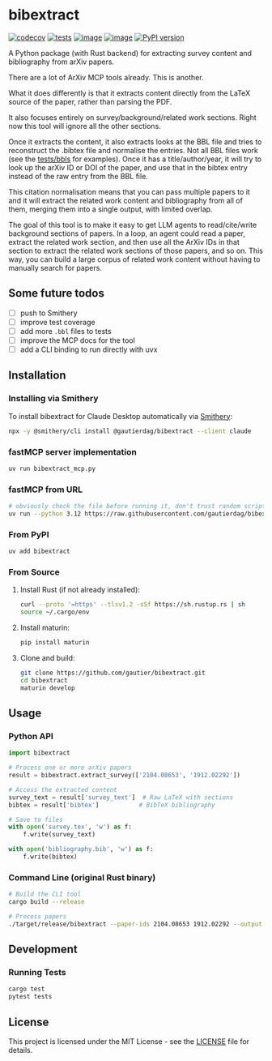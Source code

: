 # bibextract

[![codecov](https://codecov.io/gh/gautierdag/bibextract/branch/main/graph/badge.svg?token=NWHDJ22L8I)](https://codecov.io/gh/gautierdag/bibextract) [![tests](https://github.com/gautierdag/bibextract/actions/workflows/test.yml/badge.svg)](https://github.com/gautierdag/bibextract/actions/workflows/bibextract.yml) [![image](https://img.shields.io/pypi/l/bibextract.svg)](https://pypi.python.org/pypi/bibextract) [![image](https://img.shields.io/pypi/pyversions/bibextract.svg)](https://pypi.python.org/pypi/bibextract) [![PyPI version](https://badge.fury.io/py/bibextract.svg)](https://badge.fury.io/py/bibextract)

A Python package (with Rust backend) for extracting survey content and bibliography from arXiv papers.

There are a lot of ArXiv MCP tools already. This is another.

What it does differently is that it extracts content directly from the LaTeX source of the paper, rather than parsing the PDF.

It also focuses entirely on survey/background/related work sections. Right now this tool will ignore all the other sections.

Once it extracts the content, it also extracts looks at the BBL file and tries to reconstruct the .bibtex file and normalise the entries. Not all BBL files work (see the [tests/bbls](tests/bbls/) for examples). Once it has a title/author/year, it will try to look up the arXiv ID or DOI of the paper, and use that in the bibtex entry instead of the raw entry from the BBL file.

This citation normalisation means that you can pass multiple papers to it and it will extract the related work content and bibliography from all of them, merging them into a single output, with limited overlap.

The goal of this tool is to make it easy to get LLM agents to read/cite/write background sections of papers. In a loop, an agent could read a paper, extract the related work section, and then use all the ArXiv IDs in that section to extract the related work sections of those papers, and so on. This way, you can build a large corpus of related work content without having to manually search for papers.

## Some future todos

- [ ] push to Smithery
- [ ] improve test coverage
- [ ] add more `.bbl` files to tests
- [ ] improve the MCP docs for the tool
- [ ] add a CLI binding to run directly with uvx

## Installation

### Installing via Smithery

To install bibextract for Claude Desktop automatically via [Smithery](https://smithery.ai/server/@gautierdag/bibextract):

```bash
npx -y @smithery/cli install @gautierdag/bibextract --client claude
```

### fastMCP server implementation

```bash
uv run bibextract_mcp.py
```

### fastMCP from URL

```bash
# obviously check the file before running it, don't trust random scripts from the internet
uv run --python 3.12 https://raw.githubusercontent.com/gautierdag/bibextract/refs/heads/main/bibextract_mcp.py
```

### From PyPI

```bash
uv add bibextract
```

### From Source

1. Install Rust (if not already installed):

    ```bash
    curl --proto '=https' --tlsv1.2 -sSf https://sh.rustup.rs | sh
    source ~/.cargo/env
    ```

2. Install maturin:

    ```bash
    pip install maturin
    ```

3. Clone and build:

    ```bash
    git clone https://github.com/gautier/bibextract.git
    cd bibextract
    maturin develop
    ```

## Usage

### Python API

```python
import bibextract

# Process one or more arXiv papers
result = bibextract.extract_survey(['2104.08653', '1912.02292'])

# Access the extracted content
survey_text = result['survey_text']  # Raw LaTeX with sections
bibtex = result['bibtex']           # BibTeX bibliography

# Save to files
with open('survey.tex', 'w') as f:
    f.write(survey_text)

with open('bibliography.bib', 'w') as f:
    f.write(bibtex)
```

### Command Line (original Rust binary)

```bash
# Build the CLI tool
cargo build --release

# Process papers
./target/release/bibextract --paper-ids 2104.08653 1912.02292 --output survey.tex
```

## Development

### Running Tests

```bash
cargo test
pytest tests
```

## License

This project is licensed under the MIT License - see the [LICENSE](LICENSE) file for details.
